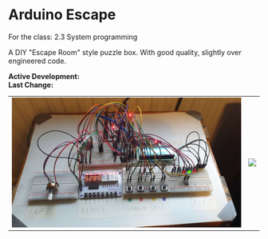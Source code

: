 # Arduino Escape
For the class: 2.3 System programming

A DIY "Escape Room" style puzzle box. With good quality, slightly over engineered code.

**Active Development:** <br>
**Last Change:** <br>

| | |
| :---: | :---: |
| ![](/Screenshots/1-Picture.png) | ![](/Screenshots/.png) |
